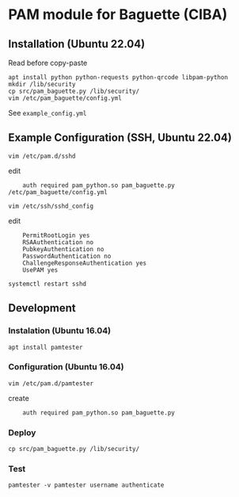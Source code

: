 # PAM module for Baguette (CIBA) 

## Installation (Ubuntu 22.04)

Read before copy-paste
```
apt install python python-requests python-qrcode libpam-python
mkdir /lib/security
cp src/pam_baguette.py /lib/security/
vim /etc/pam_baguette/config.yml
```
See `example_config.yml`

## Example Configuration (SSH, Ubuntu 22.04)
```
vim /etc/pam.d/sshd
```
edit
```
    auth required pam_python.so pam_baguette.py /etc/pam_baguette/config.yml
```
```
vim /etc/ssh/sshd_config
```
edit
```
    PermitRootLogin yes
    RSAAuthentication no
    PubkeyAuthentication no
    PasswordAuthentication no
    ChallengeResponseAuthentication yes
    UsePAM yes
```
```
systemctl restart sshd
```
## Development

### Instalation (Ubuntu 16.04)
```
apt install pamtester
```
### Configuration (Ubuntu 16.04)
```
vim /etc/pam.d/pamtester
```
create
```
    auth required pam_python.so pam_baguette.py
```

### Deploy
```
cp src/pam_baguette.py /lib/security/
```
### Test
```
pamtester -v pamtester username authenticate
```
